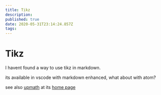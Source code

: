 ```yaml
---
title: Tikz
description: 
published: true
date: 2020-05-31T23:14:24.857Z
tags: 
---
```


# Tikz

I havent found a way to use tikz in markdown.

its available in vscode with markdown enhanced, what about with atom?


see also [upmath](/University/Documentation/Tikz/upmath) at its [home page](https://upmath.me/)